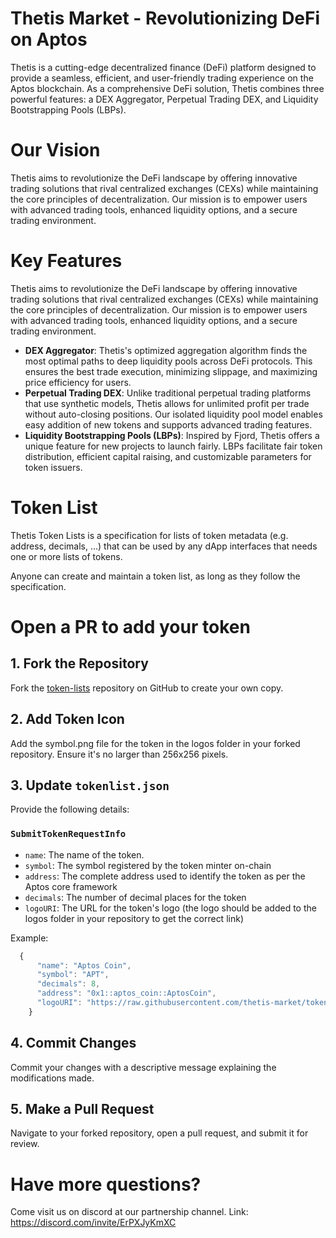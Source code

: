# Thetis Market - Revolutionizing DeFi on Aptos
Thetis is a cutting-edge decentralized finance (DeFi) platform designed to provide a seamless, efficient, and user-friendly trading experience on the Aptos blockchain. As a comprehensive DeFi solution, Thetis combines three powerful features: a DEX Aggregator, Perpetual Trading DEX, and Liquidity Bootstrapping Pools (LBPs).

# Our Vision
Thetis aims to revolutionize the DeFi landscape by offering innovative trading solutions that rival centralized exchanges (CEXs) while maintaining the core principles of decentralization. Our mission is to empower users with advanced trading tools, enhanced liquidity options, and a secure trading environment.

# Key Features
Thetis aims to revolutionize the DeFi landscape by offering innovative trading solutions that rival centralized exchanges (CEXs) while maintaining the core principles of decentralization. Our mission is to empower users with advanced trading tools, enhanced liquidity options, and a secure trading environment.
- **DEX Aggregator**: Thetis's optimized aggregation algorithm finds the most optimal paths to deep liquidity pools across DeFi protocols. This ensures the best trade execution, minimizing slippage, and maximizing price efficiency for users.
- **Perpetual Trading DEX**: Unlike traditional perpetual trading platforms that use synthetic models, Thetis allows for unlimited profit per trade without auto-closing positions. Our isolated liquidity pool model enables easy addition of new tokens and supports advanced trading features.
- **Liquidity Bootstrapping Pools (LBPs)**: Inspired by Fjord, Thetis offers a unique feature for new projects to launch fairly. LBPs facilitate fair token distribution, efficient capital raising, and customizable parameters for token issuers.

# Token List
Thetis Token Lists is a specification for lists of token metadata (e.g. address, decimals, ...) that can be used by any dApp interfaces that needs one or more lists of tokens.

Anyone can create and maintain a token list, as long as they follow the specification.

# Open a PR to add your token

## 1. Fork the Repository

Fork the [token-lists](https://github.com/thetis-market/token-lists) repository on GitHub to create your own copy.

## 2. Add Token Icon

Add the symbol.png file for the token in the logos folder in your forked repository. Ensure it's no larger than 256x256 pixels.

## 3. Update `tokenlist.json`

Provide the following details:

### `SubmitTokenRequestInfo`

- `name`: The name of the token.
- `symbol`: The symbol registered by the token minter on-chain
- `address`: The complete address used to identify the token as per the Aptos core framework
- `decimals`: The number of decimal places for the token
- `logoURI`: The URL for the token's logo (the logo should be added to the logos folder in your repository to get the correct link)

Example:

```typescript
  {
      "name": "Aptos Coin",
      "symbol": "APT",
      "decimals": 8,
      "address": "0x1::aptos_coin::AptosCoin",
      "logoURI": "https://raw.githubusercontent.com/thetis-market/token-lists/main/logos/APT.png"
    }
```


## 4. Commit Changes

Commit your changes with a descriptive message explaining the modifications made.

## 5. Make a Pull Request

Navigate to your forked repository, open a pull request, and submit it for review.


# Have more questions?
Come visit us on discord at our partnership channel. Link: https://discord.com/invite/ErPXJyKmXC